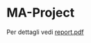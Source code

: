 # MA-Project
Per dettagli vedi [report.pdf]([https://github.com/NicolasCola7/MA-Project/report.pdf](https://github.com/NicolasCola7/MA-Project/blob/main/report.pdf))
